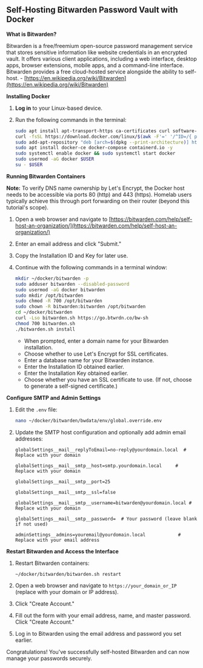 ## Self-Hosting Bitwarden Password Vault with Docker

**What is Bitwarden?**

Bitwarden is a free/freemium open-source password management service that stores sensitive information like website credentials in an encrypted vault. It offers various client applications, including a web interface, desktop apps, browser extensions, mobile apps, and a command-line interface. Bitwarden provides a free cloud-hosted service alongside the ability to self-host. - [https://en.wikipedia.org/wiki/Bitwarden](https://en.wikipedia.org/wiki/Bitwarden) 

**Installing Docker**

1. **Log in** to your Linux-based device.
2. Run the following commands in the terminal:

   ```bash
   sudo apt install apt-transport-https ca-certificates curl software-properties-common gnupg-agent -y
   curl -fsSL https://download.docker.com/linux/$(awk -F'=' '/^ID=/{ print $NF }' /etc/os-release)/gpg | sudo apt-key add -
   sudo add-apt-repository "deb [arch=$(dpkg --print-architecture)] https://download.docker.com/linux/$(awk -F'=' '/^ID=/{ print $NF }' /etc/os-release) $(lsb_release -cs) stable"
   sudo apt install docker-ce docker-compose containerd.io -y
   sudo systemctl enable docker && sudo systemctl start docker
   sudo usermod -aG docker $USER
   su - $USER
   ```

**Running Bitwarden Containers**

**Note:** To verify DNS name ownership by Let's Encrypt, the Docker host needs to be accessible via ports 80 (http) and 443 (https). Homelab users typically achieve this through port forwarding on their router (beyond this tutorial's scope).

1. Open a web browser and navigate to [https://bitwarden.com/help/self-host-an-organization/](https://bitwarden.com/help/self-host-an-organization/)
2. Enter an email address and click "Submit."
3. Copy the Installation ID and Key for later use.
4. Continue with the following commands in a terminal window:

   ```bash
   mkdir ~/docker/bitwarden -p
   sudo adduser bitwarden --disabled-password
   sudo usermod -aG docker bitwarden
   sudo mkdir /opt/bitwarden
   sudo chmod -R 700 /opt/bitwarden
   sudo chown -R bitwarden:bitwarden /opt/bitwarden
   cd ~/docker/bitwarden
   curl -Lso bitwarden.sh https://go.btwrdn.co/bw-sh
   chmod 700 bitwarden.sh
   ./bitwarden.sh install
   ```

   - When prompted, enter a domain name for your Bitwarden installation.
   - Choose whether to use Let's Encrypt for SSL certificates.
   - Enter a database name for your Bitwarden instance.
   - Enter the Installation ID obtained earlier.
   - Enter the Installation Key obtained earlier.
   - Choose whether you have an SSL certificate to use. (If not, choose to generate a self-signed certificate.)

**Configure SMTP and Admin Settings**

1. Edit the `.env` file:

   ```bash
   nano ~/docker/bitwarden/bwdata/env/global.override.env
   ```

2. Update the SMTP host configuration and optionally add admin email addresses:

   ```
   globalSettings__mail__replyToEmail=no-reply@yourdomain.local  # Replace with your domain

   globalSettings__mail__smtp__host=smtp.yourdomain.local     # Replace with your domain

   globalSettings__mail__smtp__port=25

   globalSettings__mail__smtp__ssl=false

   globalSettings__mail__smtp__username=bitwarden@yourdomain.local # Replace with your domain

   globalSettings__mail__smtp__password=  # Your password (leave blank if not used)

   adminSettings__admins=youremail@yourdomain.local            # Replace with your email address
   ```

**Restart Bitwarden and Access the Interface**

1. Restart Bitwarden containers:

   ```bash
   ~/docker/bitwarden/bitwarden.sh restart
   ```

2. Open a web browser and navigate to `https://your_domain_or_IP` (replace with your domain or IP address).
3. Click "Create Account."
4. Fill out the form with your email address, name, and master password. Click "Create Account."
5. Log in to Bitwarden using the email address and password you set earlier.

Congratulations! You've successfully self-hosted Bitwarden and can now manage your passwords securely.
